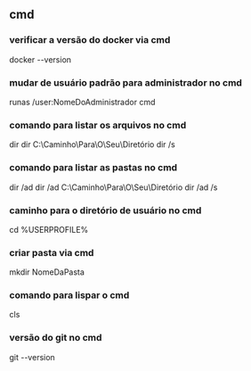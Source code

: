 ## cmd
### verificar a versão do docker via cmd
docker --version
### mudar de usuário padrão para administrador no cmd
runas /user:NomeDoAdministrador cmd
### comando para listar os arquivos no cmd
dir
dir C:\Caminho\Para\O\Seu\Diretório
dir /s
### comando para listar as pastas no cmd
dir /ad
dir /ad C:\Caminho\Para\O\Seu\Diretório
dir /ad /s
### caminho para o diretório de usuário no cmd
cd %USERPROFILE%
### criar pasta via cmd
mkdir NomeDaPasta
### comando para lispar o cmd
cls
###  versão do git no cmd
git --version
## 
